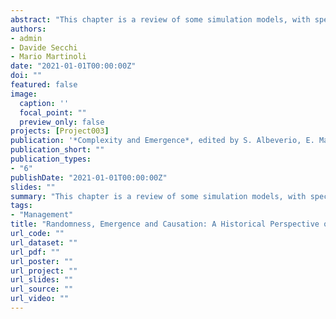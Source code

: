```yaml
---
abstract: "This chapter is a review of some simulation models, with special reference to social sciences. Three critical aspects are identified, i.e. randomness, emergence and causation, that may help understand the evolution and the main characteristics of these simulation models. Several examples illustrate the concepts of the paper."
authors:
- admin
- Davide Secchi
- Mario Martinoli
date: "2021-01-01T00:00:00Z"
doi: ""
featured: false
image:
  caption: ''
  focal_point: ""
  preview_only: false
projects: [Project003]
publication: '*Complexity and Emergence*, edited by S. Albeverio, E. Mastrogiacomo, E. Rosazza Gianin and S. Ugolini, Springer Proceedings in Mathematics & Statistics, Springer, pp. ??-??'
publication_short: ""
publication_types:
- "6"
publishDate: "2021-01-01T00:00:00Z"
slides: ""
summary: "This chapter is a review of some simulation models, with special reference to social sciences. Three critical aspects are identified, i.e. randomness, emergence and causation, that may help understand the evolution and the main characteristics of these simulation models. Several examples illustrate the concepts of the paper."
tags:
- "Management"
title: "Randomness, Emergence and Causation: A Historical Perspective of Simulation in the Social Sciences"
url_code: ""
url_dataset: ""
url_pdf: ""
url_poster: ""
url_project: ""
url_slides: ""
url_source: ""
url_video: ""
---
```


<script type="text/javascript" src="//cdn.plu.mx/widget-details.js"></script>
<a href="https://plu.mx/plum/a/?doi=??" class="plumx-details"></a>
